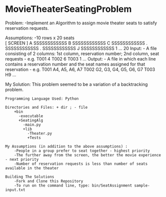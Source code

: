 # MovieTheaterSeatingProblem

Problem:
    -Implement an Algorithm to assign movie theater seats to satisfy reservation requests.    
    
Assumptions:
    -10 rows x 20 seats    
                          [  SCREEN  ]
                       A  SSSSSSSSSSSS
                       B  SSSSSSSSSSSS
                       C  SSSSSSSSSSSS
                       .  SSSSSSSSSSSS
                       .  SSSSSSSSSSSS
                       J  SSSSSSSSSSSS
                          1   ...   20
Input:
    - A file consisting of 2 columns: 1st column, reservation number; 2nd column, seat requests
    - e.g.
        T001 4
        T002 6
        T003 1
        ...
Output:
    - A file in which each line contains a reservation number and the seat names assigned for that reservation
    - e.g.
        T001 A4, A5, A6, A7
        T002 G2, G3, G4, G5, G6, G7
        T003 H9
        ...   
        
My Solution:
    This problem seemed to be a variation of a backtracking problem. 
    
    Programming Language Used: Python
    
    Directories and Files: + dir ; - file
        +bin
          -executable
          +SeatingAlg
            -main.py
            +lib
              -Theater.py
              +Tests
              
    My Assumptions (in addition to the above assumptions) :    
        -People in a group prefer to seat together - highest priority
        -The further away from the screen, the better the movie experience - next priority
        -Number of reservation requests is less than number of seats available in the theater
        
    Building The Solutions
        -Fork and Clone this Repository
        -To run on the command line, type: bin/SeatAssignment sample-input.txt



